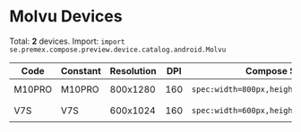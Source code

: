 # Molvu Devices

Total: **2** devices. Import: `import se.premex.compose.preview.device.catalog.android.Molvu`

| Code | Constant | Resolution | DPI | Compose Spec | Preview Usage |
|------|----------|------------|-----|-------------|---------------|
| M10PRO | M10PRO | 800x1280 | 160 | `spec:width=800px,height=1280px,dpi=160` | `@Preview(device = Molvu.M10PRO)` |
| V7S | V7S | 600x1024 | 160 | `spec:width=600px,height=1024px,dpi=160` | `@Preview(device = Molvu.V7S)` |

<!-- Generated automatically. Do not edit manually. -->
